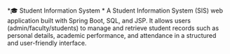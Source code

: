 *🎓 Student Information System
*
A Student Information System (SIS) web application built with Spring Boot, SQL, and JSP.
It allows users (admin/faculty/students) to manage and retrieve student records such as personal details, academic performance, and attendance in a structured and user-friendly interface.

